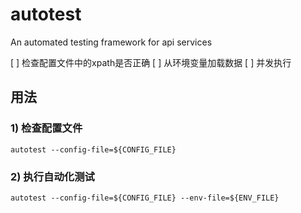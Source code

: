 # autotest
An automated testing framework for api services

[ ] 检查配置文件中的xpath是否正确
[ ] 从环境变量加载数据
[ ] 并发执行


## 用法
### 1) 检查配置文件
``` 
autotest --config-file=${CONFIG_FILE}
```
### 2) 执行自动化测试
``` 
autotest --config-file=${CONFIG_FILE} --env-file=${ENV_FILE}
```


